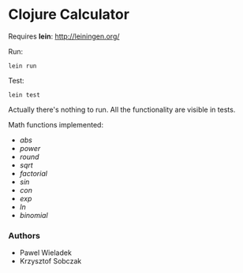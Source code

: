 # Clojure Calculator

Requires **lein**: http://leiningen.org/

Run:
```
lein run
```

Test:
```
lein test
```

Actually there's nothing to run. All the functionality are visible in tests.

Math functions implemented:
 - *abs*
 - *power*
 - *round*
 - *sqrt*
 - *factorial*
 - *sin*
 - *con*
 - *exp*
 - *ln*
 - *binomial*

### Authors
 - Pawel Wieladek
 - Krzysztof Sobczak